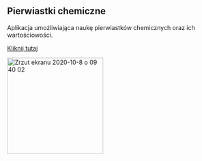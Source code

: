 ## Pierwiastki chemiczne 

Aplikacja umożliwiająca naukę pierwiastków chemicznych oraz ich wartościowości.

[Kliknij tutaj](https://pierwiastek.netlify.app/) 

<img width="225" alt="Zrzut ekranu 2020-10-8 o 09 40 02" src="https://user-images.githubusercontent.com/57325544/95429874-42a15a80-094b-11eb-8892-d0ec7c98b55b.png">





